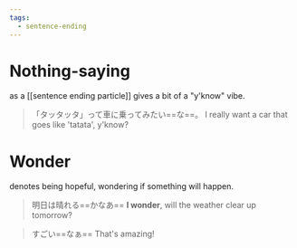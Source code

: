 ```yaml
---
tags:
  - sentence-ending
---
```

# Nothing-saying
as a [[sentence ending particle]] gives a bit of a "y'know" vibe.
>「タッタッタ」って車に乗ってみたい==な==。
>I really want a car that goes like 'tatata', y'know?

# Wonder
denotes being hopeful, wondering if something will happen.

>明日は晴れる==かなあ==
>**I wonder**, will the weather clear up tomorrow?

>すごい==なぁ==
>That's amazing!
